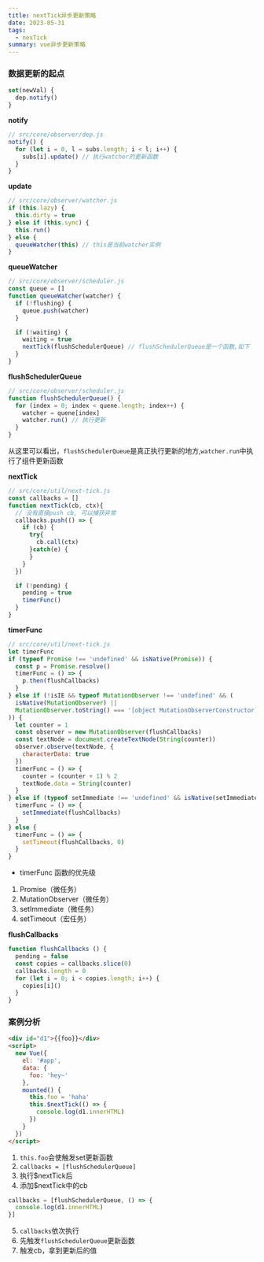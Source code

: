 ```yaml
---
title: nextTick异步更新策略
date: 2023-05-31
tags:
  - nexTick
summary: vue异步更新策略
---
```


### 数据更新的起点
```js
set(newVal) {
  dep.notify()
}
```
**notify**
```js
// src/core/observer/dep.js
notify() {
  for (let i = 0, l = subs.length; i < l; i++) {
    subs[i].update() // 执行watcher的更新函数
  }
}
```

**update**
```js
// src/core/observer/watcher.js
if (this.lazy) {
  this.dirty = true
} else if (this.sync) {
  this.run()
} else {
  queueWatcher(this) // this是当前watcher实例
}
```

**queueWatcher**
```js
// src/core/observer/scheduler.js
const queue = []
function queueWatcher(watcher) {
  if (!flushing) {
    queue.push(watcher)
  }

  if (!waiting) {
    waiting = true
    nextTick(flushSchedulerQueue) // flushSchedulerQueue是一个函数,如下
  }
}
```

**flushSchedulerQueue**
```js
// src/core/observer/scheduler.js
function flushSchedulerQueue() {
  for (index = 0; index < quene.length; index++) {
    watcher = quene[index]
    watcher.run() // 执行更新 
  }
}
```
从这里可以看出，`flushSchedulerQueue`是真正执行更新的地方,`watcher.run`中执行了组件更新函数

**nextTick**
```js
// src/core/util/next-tick.js
const callbacks = []
function nextTick(cb, ctx){
  // 没有直接push cb, 可以捕获异常
  callbacks.push(() => {
    if (cb) {
      try{
        cb.call(ctx)
      }catch(e) {
      }
    }
  })

  if (!pending) {
    pending = true
    timerFunc()
  }
}
```

**timerFunc**
```js
// src/core/util/next-tick.js
let timerFunc
if (typeof Promise !== 'undefined' && isNative(Promise)) {
  const p = Promise.resolve()
  timerFunc = () => {
    p.then(flushCallbacks)
  }
} else if (!isIE && typeof MutationObserver !== 'undefined' && (
  isNative(MutationObserver) ||
  MutationObserver.toString() === '[object MutationObserverConstructor]'
)) {
  let counter = 1
  const observer = new MutationObserver(flushCallbacks)
  const textNode = document.createTextNode(String(counter))
  observer.observe(textNode, {
    characterData: true
  })
  timerFunc = () => {
    counter = (counter + 1) % 2
    textNode.data = String(counter)
  }
} else if (typeof setImmediate !== 'undefined' && isNative(setImmediate)) {
  timerFunc = () => {
    setImmediate(flushCallbacks)
  }
} else {
  timerFunc = () => {
    setTimeout(flushCallbacks, 0)
  }
}
```
* timerFunc 函数的优先级
1. Promise（微任务）
2. MutationObserver（微任务）
3. setImmediate（微任务）
4. setTimeout（宏任务）

**flushCallbacks**
```js
function flushCallbacks () {
  pending = false
  const copies = callbacks.slice(0)
  callbacks.length = 0
  for (let i = 0; i < copies.length; i++) {
    copies[i]()
  }
}
```

### 案例分析
```html
<div id="d1">{{foo}}</div>
<script>
  new Vue({
    el: '#app',
    data: {
      foo: 'hey~'
    },
    mounted() {
      this.foo = 'haha'
      this.$nextTick(() => {
        console.log(d1.innerHTML)
      })
    }
  })
</script>
```
1. `this.foo`会使触发set更新函数
2. `callbacks = [flushSchedulerQueue]`
3. 执行$nextTick后
4. 添加$nextTick中的cb
```js
callbacks = [flushSchedulerQueue, () => {
  console.log(d1.innerHTML)
}]
```
5. `callbacks`依次执行
6. 先触发`flushSchedulerQueue`更新函数
6. 触发cb，拿到更新后的值